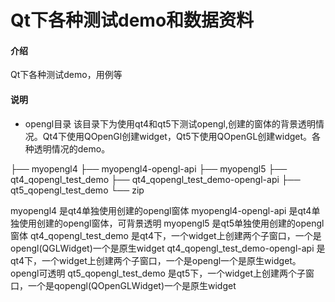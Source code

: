# Qt下各种测试demo和数据资料

#### 介绍
Qt下各种测试demo，用例等


#### 说明


- opengl目录
    该目录下为使用qt4和qt5下测试opengl,创建的窗体的背景透明情况。Qt4下使用QOpenGl创建widget，Qt5下使用QOpenGL创建widget。各种透明情况的demo。

├── myopengl4
├── myopengl4-opengl-api
├── myopengl5
├── qt4_qopengl_test_demo
├── qt4_qopengl_test_demo-opengl-api
├── qt5_qopengl_test_demo
└── zip

myopengl4 是qt4单独使用创建的opengl窗体
myopengl4-opengl-api 是qt4单独使用创建的opengl窗体，可背景透明
myopengl5 是qt5单独使用创建的opengl窗体
qt4_qopengl_test_demo 是qt4下，一个widget上创建两个子窗口，一个是opengl(QGLWidget)一个是原生widget
qt4_qopengl_test_demo-opengl-api 是qt4下，一个widget上创建两个子窗口，一个是opengl一个是原生widget。opengl可透明
qt5_qopengl_test_demo 是qt5下，一个widget上创建两个子窗口，一个是qopengl(QOpenGLWidget)一个是原生widget

